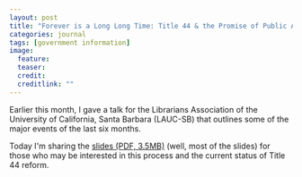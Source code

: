 ```yaml
---
layout: post
title: "Forever is a Long Long Time: Title 44 & the Promise of Public Access to Federal Information"
categories: journal
tags: [government information]
image:
  feature: 
  teaser: 
  credit: 
  creditlink: ""
---
```


Earlier this month, I gave a talk for the Librarians Association of the University of California, Santa Barbara (LAUC-SB) that outlines some of the major events of the last six months.

Today I'm sharing the [slides (PDF, 3.5MB)](https://github.com/sharilaster/sharilaster/blob/master/images/title_44_reform_redacted.pdf) (well, most of the slides) for those who may be interested in this process and the current status of Title 44 reform. 